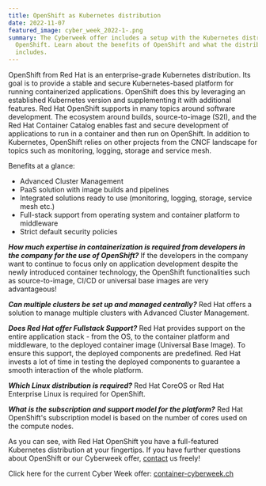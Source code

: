 ```yaml
---
title: OpenShift as Kubernetes distribution
date: 2022-11-07
featured_image: cyber_week_2022-1-.png
summary: The Cyberweek offer includes a setup with the Kubernetes distribution
  OpenShift. Learn about the benefits of OpenShift and what the distribution
  includes.
---
```

OpenShift from Red Hat is an enterprise-grade Kubernetes distribution. Its goal is to provide a stable and secure Kubernetes-based platform for running containerized applications. OpenShift does this by leveraging an established Kubernetes version and supplementing it with additional features. Red Hat OpenShift supports in many topics around software development. The ecosystem around builds, source-to-image (S2I), and the Red Hat Container Catalog enables fast and secure development of applications to run in a container and then run on OpenShift. In addition to Kubernetes, OpenShift relies on other projects from the CNCF landscape for topics such as monitoring, logging, storage and service mesh.

Benefits at a glance:

* Advanced Cluster Management
* PaaS solution with image builds and pipelines
* Integrated solutions ready to use (monitoring, logging, storage, service mesh etc.)
* Full-stack support from operating system and container platform to middleware
* Strict default security policies

***How much expertise in containerization is required from developers in the company for the use of OpenShift?***
If the developers in the company want to continue to focus only on application development despite the newly introduced container technology, the OpenShift functionalities such as source-to-image, CI/CD or universal base images are very advantageous!

***Can multiple clusters be set up and managed centrally?***
Red Hat offers a solution to manage multiple clusters with Advanced Cluster Management.

***Does Red Hat offer Fullstack Support?***
Red Hat provides support on the entire application stack - from the OS, to the container platform and middleware, to the deployed container image (Universal Base Image). To ensure this support, the deployed components are predefined. Red Hat invests a lot of time in testing the deployed components to guarantee a smooth interaction of the whole platform.

***Which Linux distribution is required?***
Red Hat CoreOS or Red Hat Enterprise Linux is required for OpenShift.

***What is the subscription and support model for the platform?***
Red Hat OpenShift's subscription model is based on the number of cores used on the compute nodes. 

As you can see, with Red Hat OpenShift you have a full-featured Kubernetes distribution at your fingertips. If you have further questions about OpenShift or our Cyberweek offer, [contact](mailto:hello@appuio.ch) us freely! 

Click here for the current Cyber Week offer: [container-cyberweek.ch](container-cyberweek.ch)
